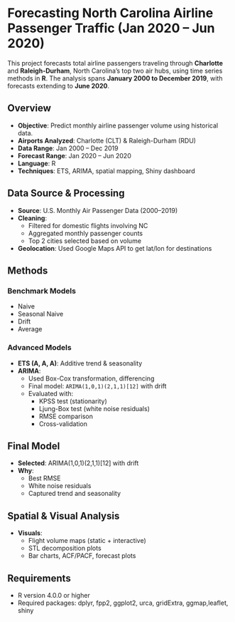 # Forecasting North Carolina Airline Passenger Traffic (Jan 2020 – Jun 2020)

This project forecasts total airline passengers traveling through **Charlotte** and **Raleigh-Durham**, North Carolina’s top two air hubs, using time series methods in **R**. The analysis spans **January 2000 to December 2019**, with forecasts extending to **June 2020**.

## Overview

- **Objective**: Predict monthly airline passenger volume using historical data.
- **Airports Analyzed**: Charlotte (CLT) & Raleigh-Durham (RDU)
- **Data Range**: Jan 2000 – Dec 2019
- **Forecast Range**: Jan 2020 – Jun 2020
- **Language**: R
- **Techniques**: ETS, ARIMA, spatial mapping, Shiny dashboard

## Data Source & Processing

- **Source**: U.S. Monthly Air Passenger Data (2000–2019)
- **Cleaning**:
  - Filtered for domestic flights involving NC
  - Aggregated monthly passenger counts
  - Top 2 cities selected based on volume
- **Geolocation**: Used Google Maps API to get lat/lon for destinations

## Methods

### Benchmark Models
- Naive
- Seasonal Naive
- Drift
- Average

### Advanced Models
- **ETS (A, A, A)**: Additive trend & seasonality
- **ARIMA**:
  - Used Box-Cox transformation, differencing
  - Final model: `ARIMA(1,0,1)(2,1,1)[12]` with drift
  - Evaluated with:
    - KPSS test (stationarity)
    - Ljung-Box test (white noise residuals)
    - RMSE comparison
    - Cross-validation

## Final Model

- **Selected**: ARIMA(1,0,1)(2,1,1)[12] with drift
- **Why**:
  - Best RMSE
  - White noise residuals
  - Captured trend and seasonality


## Spatial & Visual Analysis
- **Visuals**:
  - Flight volume maps (static + interactive)
  - STL decomposition plots
  - Bar charts, ACF/PACF, forecast plots


## Requirements

- R version 4.0.0 or higher
- Required packages: dplyr, fpp2, ggplot2, urca, gridExtra, ggmap,leaflet, shiny
